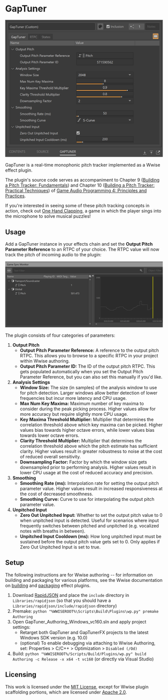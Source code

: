 # GapTuner

<img src="Assets/Screenshots/GapTunerUI.png" width="600"/>

GapTuner is a real-time monophonic pitch tracker implemented as a Wwise effect plugin.

The plugin's source code serves as accompaniment to Chapter 9 ([Building a Pitch Tracker: Fundamentals](https://www.taylorfrancis.com/chapters/edit/10.1201/9781003330936-11/building-pitch-tracker-david-su)) and Chapter 10 ([Building a Pitch Tracker: Practical Techniques](https://www.taylorfrancis.com/chapters/edit/10.1201/9781003330936-12/building-pitch-tracker-david-su)) of [Game Audio Programming 4: Principles and Practices](https://www.routledge.com/Game-Audio-Programming-4-Principles-and-Practices/Somberg/p/book/9781032361079).

If you're interested in seeing some of these pitch tracking concepts in action, check out [One Hand Clapping](https://handy-games.com/en/games/one-hand-clapping/), a game in which the player sings into the microphone to solve musical puzzles!

## Usage

Add a GapTuner instance in your effects chain and set the **Output Pitch Parameter Reference** to an RTPC of your choice. The RTPC value will now track the pitch of incoming audio to the plugin:

<img src="Assets/Screenshots/GapTunerRTPC.png" width="800"/>

The plugin consists of four categories of parameters:
1. **Output Pitch**
	- **Output Pitch Parameter Reference:** A reference to the output pitch RTPC. This allows you to browse to a specific RTPC in your project within Wwise authoring.
	- **Output Pitch Parameter ID:** The ID of the output pitch RTPC. This gets populated automatically when you set the Output Pitch Parameter Reference, but you can also set this manually if you'd like.
2. **Analysis Settings**
	- **Window Size:** The size (in samples) of the analysis window to use for pitch detection. Larger windows allow better detection of lower frequencies but incur more latency and CPU usage.
	- **Max Num Key Maxima:** Maximum number of key maxima to consider during the peak picking process. Higher values allow for more accuracy but require slightly more CPU usage.
	- **Key Maxima Threshold Multiplier:** Multiplier that determines the correlation threshold above which key maxima can be picked. Higher values bias towards higher octave errors, while lower values bias towards lower octave errors.
	- **Clarity Threshold Multiplier:** Multiplier that determines the correlation threshold above which the pitch estimate has sufficient clarity. Higher values result in greater robustness to noise at the cost of reduced overall sensitivity.
	- **Downsampling Factor:** Factor by which the window size gets downsampled prior to performing analysis. Higher values result in lower CPU usage at the cost of reduced accuracy and precision.
3. **Smoothing**
	- **Smoothing Rate (ms):** Interpolation rate for setting the output pitch parameter value. Higher values result in increased responsiveness at the cost of decreased smoothness.
	- **Smoothing Curve:** Curve to use for interpolating the output pitch parameter value.
5. **Unpitched Input**
	- **Zero Out Unpitched Input:** Whether to set the output pitch value to 0 when unpitched input is detected. Useful for scenarios where input frequently switches between pitched and unpitched (e.g. vocalized notes with breaths in between).
	- **Unpitched Input Cooldown (ms):** How long unpitched input must be sustained before the output pitch value gets set to 0. Only applies if Zero Out Unpitched Input is set to true.


## Setup

The following instructions are for Wwise authoring -- for information on building and packaging for various platforms, see the Wwise documentation on [building](https://www.audiokinetic.com/en/library/edge/?source=SDK&id=effectplugin_tools_building.html) and [packaging](https://www.audiokinetic.com/en/library/edge/?source=SDK&id=effectplugin_tools_packaging.html) effect plugins.

1. Download [RapidJSON](https://github.com/Tencent/rapidjson) and place the `include` directory in `Libraries/rapidjson` (so that you should have a `Libraries/rapidjson/include/rapidjson` directory)
2. Premake: `python "%WWISEROOT%\Scripts\Build\Plugins\wp.py" premake Authoring`
3. Open GapTuner_Authoring_Windows_vc160.sln and apply project settings:
	- Retarget both GapTuner and GapTunerFX projects to the latest Windows SDK version (e.g. 10.0)
	- (optional) To enable debugging via attaching to Wwise Authoring, set: Properties > C/C++ > Optimization > `Disabled (/Od)`
5. Build: `python "%WWISEROOT%/Scripts/Build/Plugins/wp.py" build Authoring -c Release -x x64 -t vc160` (or directly via Visual Studio)

## Licensing

This work is licensed under the [MIT License](LICENSE), except for Wwise plugin scaffolding portions, which are licensed under [Apache 2.0](http://www.apache.org/licenses/LICENSE-2.0).
